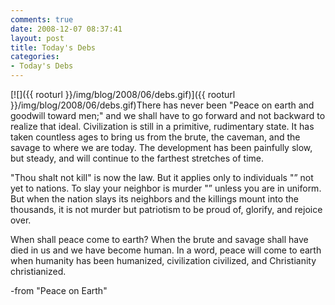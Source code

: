 ```yaml
---
comments: true
date: 2008-12-07 08:37:41
layout: post
title: Today's Debs
categories:
- Today's Debs
---
```


[![]({{ rooturl }}/img/blog/2008/06/debs.gif)]({{ rooturl }}/img/blog/2008/06/debs.gif)There has never been "Peace on earth and goodwill toward men;" and we shall have to go forward and not backward to realize that ideal. Civilization is still in a primitive, rudimentary state. It has taken countless ages to bring us from the brute, the caveman, and the savage to where we are today. The development has been painfully slow, but steady, and will continue to the farthest stretches of time.<!-- more -->

"Thou shalt not kill" is now the law. But it applies only to individuals "” not yet to nations. To slay your neighbor is murder "” unless you are in uniform. But when the nation slays its neighbors and the killings mount into the thousands, it is not murder but patriotism to be proud of, glorify, and rejoice over.

When shall peace come to earth? When the brute and savage shall have died in us and we have become human. In a word, peace will come to earth when humanity has been humanized, civilization civilized, and Christianity christianized.

-from "Peace on Earth"
